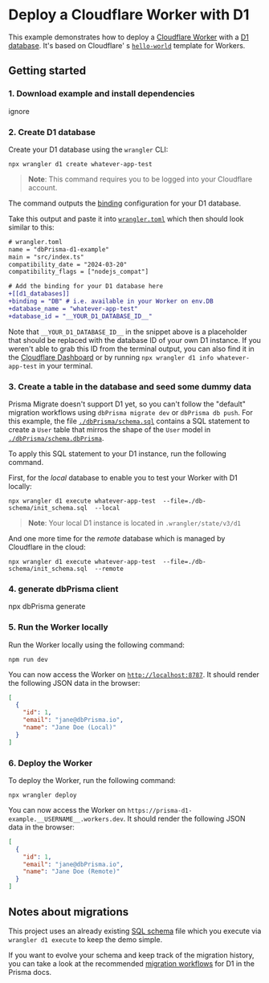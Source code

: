 # Deploy a Cloudflare Worker with D1

This example demonstrates how to deploy a [Cloudflare Worker](https://workers.cloudflare.com/) with
a [D1 database](https://developers.cloudflare.com/d1/). It's based on Cloudflare'
s [`hello-world`](https://github.com/cloudflare/workers-sdk/tree/4fdd8987772d914cf50725e9fa8cb91a82a6870d/packages/create-cloudflare/templates/hello-world)
template for Workers.

## Getting started

### 1. Download example and install dependencies

ignore

### 2. Create D1 database

Create your D1 database using the `wrangler` CLI:

```
npx wrangler d1 create whatever-app-test
```

> **Note**: This command requires you to be logged into your Cloudflare account.

The command outputs the [binding](https://developers.cloudflare.com/workers/configuration/bindings/) configuration for
your D1 database.

Take this output and paste it into [`wrangler.toml`](./wrangler.toml) which then should look similar to this:

```diff
# wrangler.toml
name = "dbPrisma-d1-example"
main = "src/index.ts"
compatibility_date = "2024-03-20"
compatibility_flags = ["nodejs_compat"]

# Add the binding for your D1 database here
+[[d1_databases]]
+binding = "DB" # i.e. available in your Worker on env.DB
+database_name = "whatever-app-test"
+database_id = "__YOUR_D1_DATABASE_ID__"
```

Note that `__YOUR_D1_DATABASE_ID__` in the snippet above is a placeholder that should be replaced with the database ID
of your own D1 instance. If you weren't able to grab this ID from the terminal output, you can also find it in
the [Cloudflare Dashboard](https://dash.cloudflare.com/) or by running `npx wrangler d1 info whatever-app-test` in your
terminal.

### 3. Create a table in the database and seed some dummy data

Prisma Migrate doesn't support D1 yet, so you can't follow the "default" migration workflows using `dbPrisma migrate dev`
or `dbPrisma db push`. For this example, the file [`./dbPrisma/schema.sql`](./prisma/schema.sql) contains a SQL statement to
create a `User` table that mirros the shape of the `User` model in [`./dbPrisma/schema.dbPrisma`](../prisma/schema.prisma).

To apply this SQL statement to your D1 instance, run the following command.

First, for the _local_ database to enable you to test your Worker with D1 locally:

```
npx wrangler d1 execute whatever-app-test  --file=./db-schema/init_schema.sql  --local
```

> **Note**: Your local D1 instance is located in `.wrangler/state/v3/d1`

And one more time for the _remote_ database which is managed by Cloudflare in the cloud:

```
npx wrangler d1 execute whatever-app-test  --file=./db-schema/init_schema.sql  --remote
```

### 4. generate dbPrisma client

npx dbPrisma generate

### 5. Run the Worker locally

Run the Worker locally using the following command:

```
npm run dev
```

You can now access the Worker on [`http://localhost:8787`](http://localhost:8787). It should render the following JSON
data in the browser:

```json
[
  {
    "id": 1,
    "email": "jane@dbPrisma.io",
    "name": "Jane Doe (Local)"
  }
]
```

### 6. Deploy the Worker

To deploy the Worker, run the following command:

```
npx wrangler deploy
```

You can now access the Worker on `https://prisma-d1-example.__USERNAME__.workers.dev`. It should render the following
JSON data in the browser:

```json
[
  {
    "id": 1,
    "email": "jane@dbPrisma.io",
    "name": "Jane Doe (Remote)"
  }
]
```

## Notes about migrations

This project uses an already existing [SQL schema](./prisma/schema.sql) file which you execute via `wrangler d1 execute`
to keep the demo simple.

If you want to evolve your schema and keep track of the migration history, you can take a look at the
recommended [migration workflows](https://www.prisma.io/docs/orm/overview/databases/cloudflare-d1#migration-workflows)
for D1 in the Prisma docs.
